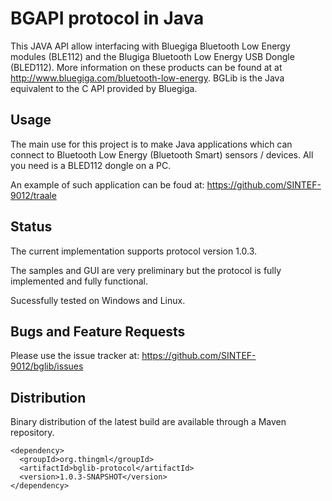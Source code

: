 BGAPI protocol in Java
======================

This JAVA API allow interfacing with Bluegiga Bluetooth Low Energy modules (BLE112) and the Blugiga Bluetooth Low Energy USB Dongle (BLED112). More information on these products can be found at at http://www.bluegiga.com/bluetooth-low-energy. BGLib is the Java equivalent to the C API provided by Bluegiga.

Usage
-----
The main use for this project is to make Java applications which can connect to Bluetooth Low Energy (Bluetooth Smart) sensors / devices. All you need is a BLED112 dongle on a PC. 

An example of such application can be foud at: https://github.com/SINTEF-9012/traale

Status
------
The current implementation supports protocol version 1.0.3.

The samples and GUI are very preliminary but the protocol is fully implemented and fully functional.

Sucessfully tested on Windows and Linux.

Bugs and Feature Requests
-------------------------
Please use the issue tracker at: https://github.com/SINTEF-9012/bglib/issues

Distribution
------------
Binary distribution of the latest build are available through a Maven repository.

    <dependency>
      <groupId>org.thingml</groupId>
      <artifactId>bglib-protocol</artifactId>
      <version>1.0.3-SNAPSHOT</version>
    </dependency>